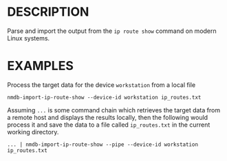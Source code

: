 DESCRIPTION
===========

Parse and import the output from the `ip route show` command on modern Linux
systems.


EXAMPLES
========

Process the target data for the device `workstation` from a local file
```
nmdb-import-ip-route-show --device-id workstation ip_routes.txt
```

Assuming `...` is some command chain which retrieves the target data from a
remote host and displays the results locally, then the following would process
it and save the data to a file called `ip_routes.txt` in the current working
directory.
```
... | nmdb-import-ip-route-show --pipe --device-id workstation ip_routes.txt
```
